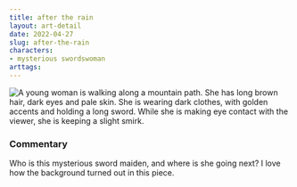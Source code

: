 ```yaml
---
title: after the rain
layout: art-detail
date: 2022-04-27
slug: after-the-rain
characters:
- mysterious swordswoman
arttags:
---
```

![
A young woman is walking along a mountain path. She has long brown hair, dark eyes and pale skin. She is wearing dark clothes, with golden accents and holding a long sword. While she is making eye contact with the viewer, she is keeping a slight smirk.
](/art/after-the-rain.webp)
### Commentary

Who is this mysterious sword maiden, and where is she going next? I love how the background turned out in this piece.

